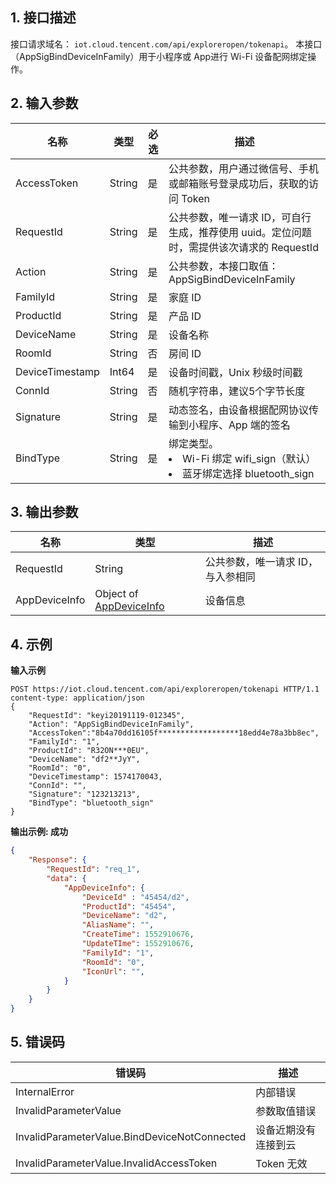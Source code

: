

## 1. 接口描述
接口请求域名： `iot.cloud.tencent.com/api/exploreropen/tokenapi`。
本接口（AppSigBindDeviceInFamily）用于小程序或 App进行 Wi-Fi 设备配网绑定操作。

## 2. 输入参数
|名称|类型|必选|描述|
|---|---|---|---|
|AccessToken|String|是|公共参数，用户通过微信号、手机或邮箱账号登录成功后，获取的访问 Token|
|RequestId|String|是|公共参数，唯一请求 ID，可自行生成，推荐使用 uuid。定位问题时，需提供该次请求的 RequestId|
|Action|String|是|公共参数，本接口取值：AppSigBindDeviceInFamily|
|FamilyId|String|是|家庭 ID|
|ProductId|String|是|产品 ID|
|DeviceName|String|是|设备名称|
|RoomId|String|否|房间 ID|
|DeviceTimestamp|Int64|是|设备时间戳，Unix 秒级时间戳|
|ConnId|String|否|随机字符串，建议5个字节长度|
|Signature|String|是|动态签名，由设备根据配网协议传输到小程序、App 端的签名|
|BindType|String|是|绑定类型。<li>Wi-Fi 绑定 wifi_sign（默认）<li>蓝牙绑定选择 bluetooth_sign|

## 3. 输出参数
|名称|类型|描述|
|---|---|---|
|RequestId|String|公共参数，唯一请求 ID，与入参相同|
|AppDeviceInfo|Object of [AppDeviceInfo](https://cloud.tencent.com/document/product/1081/40780#appdeviceinfo)|设备信息|

## 4. 示例

**输入示例**
```HTTP
POST https://iot.cloud.tencent.com/api/exploreropen/tokenapi HTTP/1.1
content-type: application/json
{
	"RequestId": "keyi20191119-012345",
	"Action": "AppSigBindDeviceInFamily",
	"AccessToken":"8b4a70dd16105f******************18edd4e78a3bb8ec",
	"FamilyId": "1",
	"ProductId": "R32ON***0EU",
	"DeviceName": "df2**JyY",
	"RoomId": "0",
	"DeviceTimestamp": 1574170043,
	"ConnId": "",
	"Signature": "123213213",
	"BindType": "bluetooth_sign"
}
```

**输出示例:  成功**
```json
{
    "Response": {
        "RequestId": "req_1",
        "data": {
            "AppDeviceInfo": {
                "DeviceId" : "45454/d2",
                "ProductId": "45454",
                "DeviceName": "d2",
                "AliasName": "",
                "CreateTime": 1552910676,
                "UpdateTIme": 1552910676,
                "FamilyId": "1",
                "RoomId": "0",
                "IconUrl": "",
            }
        }
    }
}
```


## 5. 错误码
|错误码|描述|
|---|---|
|InternalError|内部错误|
|InvalidParameterValue|参数取值错误|
|InvalidParameterValue.BindDeviceNotConnected|设备近期没有连接到云|
|InvalidParameterValue.InvalidAccessToken|Token 无效|
